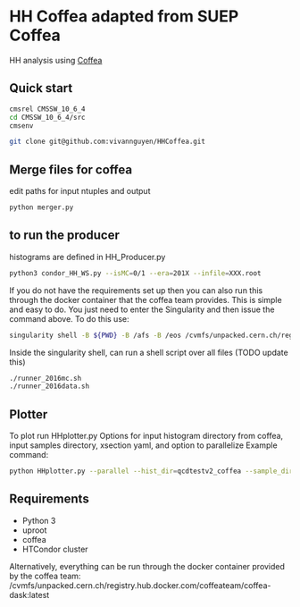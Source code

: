 # HH Coffea adapted from SUEP Coffea
HH analysis using [Coffea](https://coffeateam.github.io/coffea/)

## Quick start
```bash
cmsrel CMSSW_10_6_4
cd CMSSW_10_6_4/src
cmsenv

git clone git@github.com:vivannguyen/HHCoffea.git
```

## Merge files for coffea
edit paths for input ntuples and output
```bash
python merger.py
```

## to run the producer

histograms are defined in HH_Producer.py

```bash
python3 condor_HH_WS.py --isMC=0/1 --era=201X --infile=XXX.root
```

If you do not have the requirements set up then you can also run this through the docker container that the coffea team provides. This is simple and easy to do. You just need to enter the Singularity and then issue the command above. To do this use:

```bash
singularity shell -B ${PWD} -B /afs -B /eos /cvmfs/unpacked.cern.ch/registry.hub.docker.com/coffeateam/coffea-dask:latest
```

Inside the singularity shell, can run a shell script over all files (TODO update this)
```bash
./runner_2016mc.sh
./runner_2016data.sh
```

## Plotter
To plot run HHplotter.py
Options for input histogram directory from coffea, input samples directory, xsection yaml, and option to parallelize
Example command:
```bash
python HHplotter.py --parallel --hist_dir=qcdtestv2_coffea --sample_dir=/eos/user/v/vinguyen/qcdtestv2/merged/
```

## Requirements

- Python 3
- uproot
- coffea
- HTCondor cluster

Alternatively, everything can be run through the docker container provided by the coffea team:
/cvmfs/unpacked.cern.ch/registry.hub.docker.com/coffeateam/coffea-dask:latest


